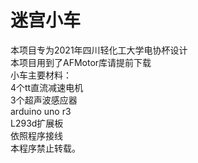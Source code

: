# 迷宫小车
本项目专为2021年四川轻化工大学电协杯设计  
本项目用到了AFMotor库请提前下载  
小车主要材料：  
    4个tt直流减速电机  
    3个超声波感应器  
    arduino uno r3  
    L293d扩展板  
    依照程序接线  
    本程序禁止转载。
    
    
